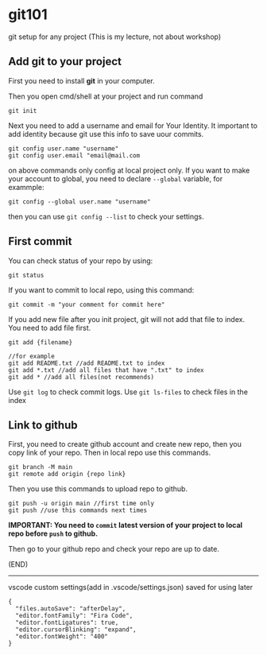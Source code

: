 # git101
git setup for any project
(This is my lecture, not about workshop)
## Add git to your project
First you need to install **git** in your computer.

Then you open cmd/shell at your project and run command
```
git init
```

Next you need to add a username and email for Your Identity. It important to add identity because git use this info to save uour commits.
```
git config user.name "username"
git config user.email "email@mail.com
```

on above commands only config at local project only. If you want to make your account to global, you need to declare `--global` variable, for exammple:
```
git config --global user.name "username"
```

then you can use `git config --list` to check your settings.
## First commit
You can check status of your repo by using:
```
git status
```

If you want to commit to local repo, using this command:
```
git commit -m "your comment for commit here"
```

If you add new file after you init project, git will not add that file to index. You need to add file first.
```
git add {filename}

//for example
git add README.txt //add README.txt to index
git add *.txt //add all files that have ".txt" to index
git add * //add all files(not recommends)
```

Use `git log` to check commit logs.
Use `git ls-files` to check files in the index

## Link to github
First, you need to create github account and create new repo, then you copy link of your repo. Then in local repo use this commands.
```
git branch -M main
git remote add origin {repo link}
```

Then you use this commands to upload repo to github.
```
git push -u origin main //first time only
git push //use this commands next times
```

**IMPORTANT: You need to `commit` latest version of your project to local repo before `push` to github.**

Then go to your github repo and check your repo are up to date.

(END)

-----
vscode custom settings(add in .vscode/settings.json)
saved for using later
```
{
  "files.autoSave": "afterDelay",
  "editor.fontFamily": "Fira Code",
  "editor.fontLigatures": true,
  "editor.cursorBlinking": "expand",
  "editor.fontWeight": "400"
}
```
